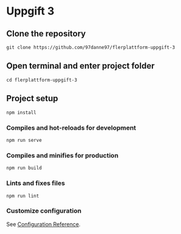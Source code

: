 # Uppgift 3

## Clone the repository
```
git clone https://github.com/97danne97/flerplattform-uppgift-3
```

## Open terminal and enter project folder
```
cd flerplattform-uppgift-3
```

## Project setup
```
npm install
```

### Compiles and hot-reloads for development
```
npm run serve
```

### Compiles and minifies for production
```
npm run build
```

### Lints and fixes files
```
npm run lint
```

### Customize configuration
See [Configuration Reference](https://cli.vuejs.org/config/).
